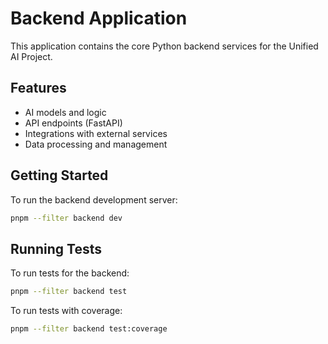 # Backend Application

This application contains the core Python backend services for the Unified AI Project.

## Features

- AI models and logic
- API endpoints (FastAPI)
- Integrations with external services
- Data processing and management

## Getting Started

To run the backend development server:

```bash
pnpm --filter backend dev
```

## Running Tests

To run tests for the backend:

```bash
pnpm --filter backend test
```

To run tests with coverage:

```bash
pnpm --filter backend test:coverage
```
